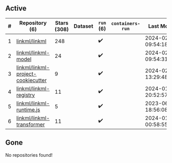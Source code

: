 ## Active
| # | Repository (6) | Stars (308) | Dataset | `run` (6) | `containers-run` | Last Modified |
| --- | --- | --- | --- | --- | --- | --- |
| 1 | [linkml/linkml](https://github.com/linkml/linkml) | 248 |  | :heavy_check_mark: |  | 2024-02-01 09:54:18+00:00 |
| 2 | [linkml/linkml-model](https://github.com/linkml/linkml-model) | 24 |  | :heavy_check_mark: |  | 2024-02-01 09:54:31+00:00 |
| 3 | [linkml/linkml-project-cookiecutter](https://github.com/linkml/linkml-project-cookiecutter) | 9 |  | :heavy_check_mark: |  | 2024-02-01 13:29:48+00:00 |
| 4 | [linkml/linkml-registry](https://github.com/linkml/linkml-registry) | 11 |  | :heavy_check_mark: |  | 2024-01-26 20:52:57+00:00 |
| 5 | [linkml/linkml-runtime.js](https://github.com/linkml/linkml-runtime.js) | 5 |  | :heavy_check_mark: |  | 2023-06-12 18:56:08+00:00 |
| 6 | [linkml/linkml-transformer](https://github.com/linkml/linkml-transformer) | 11 |  | :heavy_check_mark: |  | 2024-01-27 00:58:55+00:00 |

## Gone
No repositories found!
